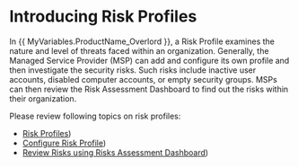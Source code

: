 # Introducing Risk Profiles

In {{ MyVariables.ProductName_Overlord }}, a Risk Profile examines the nature and level of threats faced within an organization. Generally, the Managed Service Provider (MSP) can add and configure its own profile and then investigate the security risks. Such risks include inactive user accounts, disabled computer accounts, or empty security groups. MSPs can then review the Risk Assessment Dashboard to find out the risks within their organization. 

Please review following topics on risk profiles:

- [Risk Profiles](AddProfile.md)) 
- [Configure Risk Profile](ConfigureProfile.md)) 
- [Review Risks using Risks Assessment Dashboard](RiskAssessmentDashboard.md)) 